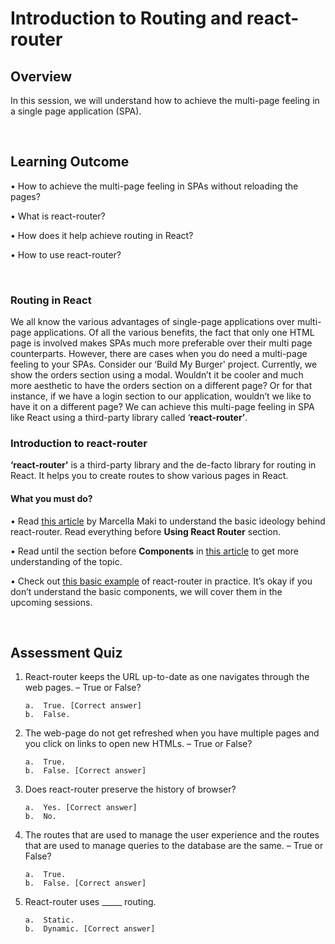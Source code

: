 # **Introduction to Routing and react-router**

## Overview

In this session, we will understand how to achieve the multi-page feeling in a single page application (SPA).

<br />

## Learning Outcome

•	How to achieve the multi-page feeling in SPAs without reloading the pages?

•	What is react-router?

•	How does it help achieve routing in React?

•	How to use react-router?

<br />

### Routing in React

We all know the various advantages of single-page applications over multi-page applications. Of all the various benefits, the fact that only one HTML page is involved makes SPAs much more preferable over their multi page counterparts. 
However, there are cases when you do need a multi-page feeling to your SPAs. Consider our ‘Build My Burger' project. Currently, we show the orders section using a modal. Wouldn’t it be cooler and much more aesthetic to have the orders section on a different page? Or for that instance, if we have a login section to our application, wouldn’t we like to have it on a different page?
We can achieve this multi-page feeling in SPA like React using a third-party library called ‘**react-router’**.

### Introduction to react-router

**‘react-router'** is a third-party library and the de-facto library for routing in React. It helps you to create routes to show various pages in React.

#### What you must do?

•	Read [this article](https://medium.com/@marcellamaki/a-brief-overview-of-react-router-and-client-side-routing-70eb420e8cde) by Marcella Maki to understand the basic ideology behind react-router. Read everything before **Using React Router** section.

•	Read until the section before **Components** in [this article](https://flaviocopes.com/react-router/) to get more understanding of the topic.

•	Check out [this basic example](https://reacttraining.com/react-router/web/example/basic) of react-router in practice. It’s okay if you don’t understand the basic components, we will cover them in the upcoming sessions.

<br />

## Assessment Quiz

1.	React-router keeps the URL up-to-date as one navigates through the web pages. – True or False?

        a.	True. [Correct answer]
        b.	False.


2.	The web-page do not get refreshed when you have multiple pages and you click on links to open new HTMLs. – True or False?

        a.	True.
        b.	False. [Correct answer]


3.	Does react-router preserve the history of browser?

        a.	Yes. [Correct answer]
        b.	No. 


4.	The routes that are used to manage the user experience and the routes that are used to manage queries to the database are the same. – True or False?

        a.	True.
        b.	False. [Correct answer]


5.	React-router uses _____ routing.

        a.	Static.
        b.	Dynamic. [Correct answer]

